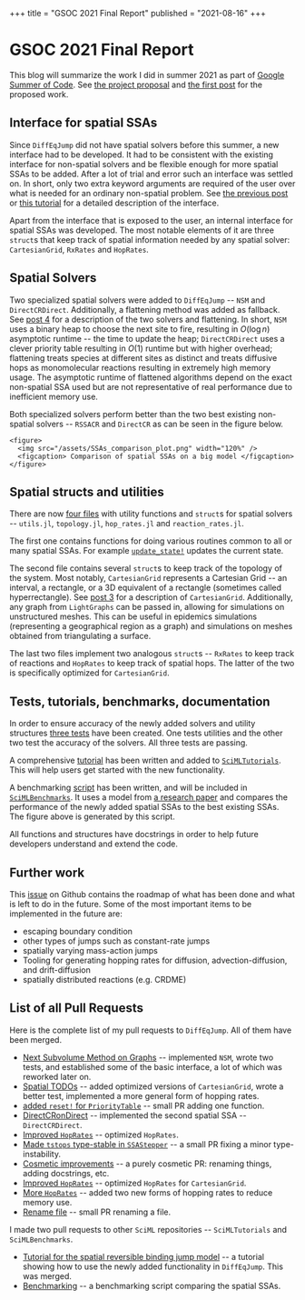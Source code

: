 +++
title = "GSOC 2021 Final Report"
published = "2021-08-16"
+++

# GSOC 2021 Final Report

This blog will summarize the work I did in summer 2021 as part of [Google Summer of Code](https://summerofcode.withgoogle.com/). See [the project proposal](https://summerofcode.withgoogle.com/projects/#5463862406545408) and [the first post](/posts/post1) for the proposed work.  

## Interface for spatial SSAs

Since `DiffEqJump` did not have spatial solvers before this summer, a new interface had to be developed. It had to be consistent with the existing interface for non-spatial solvers and be flexible enough for more spatial SSAs to be added. After a lot of trial and error such an interface was settled on. In short, only two extra keyword arguments are required of the user over what is needed for an ordinary non-spatial problem. See [the previous post](/posts/post4) or [this tutorial](https://tutorials.sciml.ai/html/jumps/spatial.html) for a detailed description of the interface.

Apart from the interface that is exposed to the user, an internal interface for spatial SSAs was developed. The most notable elements of it are three `struct`s that keep track of spatial information needed by any spatial solver: `CartesianGrid`, `RxRates` and `HopRates`.

## Spatial Solvers

Two specialized spatial solvers were added to `DiffEqJump` -- `NSM` and `DirectCRDirect`. Additionally, a flattening method was added as fallback. See [post 4](\reflink{Solvers}) for a description of the two solvers and flattening. In short, `NSM` uses a binary heap to choose the next site to fire, resulting in $O(\log n)$ asymptotic runtime -- the time to update the heap; `DirectCRDirect` uses a clever priority table resulting in $O(1)$ runtime but with higher overhead; flattening treats species at different sites as distinct and treats diffusive hops as monomolecular reactions resulting in extremely high memory usage. The asymptotic runtime of flattened algorithms depend on the exact non-spatial SSA used but are not representative of real performance due to inefficient memory use.

Both specialized solvers perform better than the two best existing non-spatial solvers -- `RSSACR` and `DirectCR` as can be seen in the figure below.

~~~
<figure>
  <img src="/assets/SSAs_comparison_plot.png" width="120%" />
  <figcaption> Comparison of spatial SSAs on a big model </figcaption>
</figure>
~~~

## Spatial structs and utilities

There are now [four files](https://github.com/SciML/DiffEqJump.jl/tree/master/src/spatial) with utility functions and `struct`s for spatial solvers -- `utils.jl`, `topology.jl`, `hop_rates.jl` and `reaction_rates.jl`. 

The first one contains functions for doing various routines common to all or many spatial SSAs. For example [`update_state!`](https://github.com/SciML/DiffEqJump.jl/blob/master/src/spatial/utils.jl#L59) updates the current state. 

The second file contains several `struct`s to keep track of the topology of the system. Most notably, `CartesianGrid` represents a Cartesian Grid -- an interval, a rectangle, or a 3D equivalent of a rectangle (sometimes called hyperrectangle). See [post 3](/posts/post3) for a description of `CartesianGrid`. Additionally, any graph from `LightGraphs` can be passed in, allowing for simulations on unstructured meshes. This can be useful in epidemics simulations (representing a geographical region as a graph) and simulations on meshes obtained from triangulating a surface.

The last two files implement two analogous `struct`s -- `RxRates` to keep track of reactions and `HopRates` to keep track of spatial hops. The latter of the two is specifically optimized for `CartesianGrid`.

## Tests, tutorials, benchmarks, documentation

In order to ensure accuracy of the newly added solvers and utility structures [three tests](https://github.com/SciML/DiffEqJump.jl/tree/master/test/spatial) have been created. One tests utilities and the other two test the accuracy of the solvers. All three tests are passing.

A comprehensive [tutorial](https://tutorials.sciml.ai/html/jumps/spatial.html) has been written and added to [`SciMLTutorials`](https://github.com/SciML/SciMLTutorials.jl). This will help users get started with the new functionality.

A benchmarking [script](https://github.com/SciML/SciMLBenchmarks.jl/pull/298) has been written, and will be included in [`SciMLBenchmarks`](https://github.com/SciML/SciMLBenchmarks.jl). It uses a model from [a research paper](https://scholar.google.com/citations?view_op=view_citation&hl=en&user=Tf5L2NIAAAAJ&citation_for_view=Tf5L2NIAAAAJ:roLk4NBRz8UC) and compares the performance of the newly added spatial SSAs to the best existing SSAs. The figure above is generated by this script.

All functions and structures have docstrings in order to help future developers understand and extend the code.

## Further work

This [issue](https://github.com/SciML/DiffEqJump.jl/issues/189) on Github contains the roadmap of what has been done and what is left to do in the future. Some of the most important items to be implemented in the future are:

* escaping boundary condition
* other types of jumps such as constant-rate jumps
* spatially varying mass-action jumps
* Tooling for generating hopping rates for diffusion, advection-diffusion, and drift-diffusion
* spatially distributed reactions (e.g. CRDME)

## List of all Pull Requests

Here is the complete list of my pull requests to `DiffEqJump`. All of them have been merged.

* [Next Subvolume Method on Graphs](https://github.com/SciML/DiffEqJump.jl/pull/183) -- implemented `NSM`, wrote two tests, and established some of the basic interface, a lot of which was reworked later on.
* [Spatial TODOs](https://github.com/SciML/DiffEqJump.jl/pull/192) -- added optimized versions of `CartesianGrid`, wrote a better test, implemented a more general form of hopping rates.
* [added `reset!` for `PriorityTable`](https://github.com/SciML/DiffEqJump.jl/pull/195) -- small PR adding one function.
* [DirectCRonDirect](https://github.com/SciML/DiffEqJump.jl/pull/197) -- implemented the second spatial SSA -- `DirectCRDirect`.
* [Improved `HopRates`](https://github.com/SciML/DiffEqJump.jl/pull/198) -- optimized `HopRates`.
* [Made `tstops` type-stable in `SSAStepper`](https://github.com/SciML/DiffEqJump.jl/pull/199) -- a small PR fixing a minor type-instability.
* [Cosmetic improvements](https://github.com/SciML/DiffEqJump.jl/pull/201) -- a purely cosmetic PR: renaming things, adding docstrings, etc.
* [Improved `HopRates`](https://github.com/SciML/DiffEqJump.jl/pull/202) -- optimized `HopRates` for `CartesianGrid`.
* [More `HopRates`](https://github.com/SciML/DiffEqJump.jl/pull/203) -- added two new forms of hopping rates to reduce memory use.
* [Rename file](https://github.com/SciML/DiffEqJump.jl/pull/204) -- small PR renaming a file.

I made two pull requests to other `SciML` repositories -- `SciMLTutorials` and `SciMLBenchmarks`.

* [Tutorial for the spatial reversible binding jump model](https://github.com/SciML/SciMLTutorials.jl/pull/430) -- a tutorial showing how to use the newly added functionality in `DiffEqJump`. This was merged.
* [Benchmarking](https://github.com/SciML/SciMLBenchmarks.jl/pull/298) -- a benchmarking script comparing the spatial SSAs.
